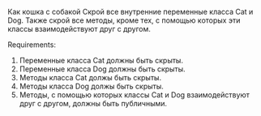 Как кошка с собакой
Скрой все внутренние переменные класса Cat и Dog.
Также скрой все методы, кроме тех, с помощью которых эти классы взаимодействуют друг с другом.


Requirements:
1. Переменные класса Cat должны быть скрыты.
2. Переменные класса Dog должны быть скрыты.
3. Методы класса Cat должы быть скрыты.
4. Методы класса Dog должы быть скрыты.
5. Методы, с помощью которых классы Cat и Dog взаимодействуют друг с другом, должны быть публичными.
